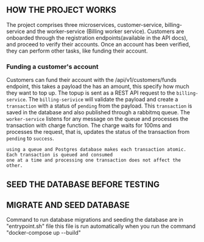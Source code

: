 ## HOW THE PROJECT WORKS
   The project comprises three microservices, customer-service, billing-service and the worker-service (Billing worker service).
   Customers are onboarded through the registration endpoints(available in the API docs), and proceed to verify their accounts.
   Once an account has been verified, they can perform other tasks, like funding their account.

   ### Funding a customer's account
   Customers can fund their account with the /api/v1/customers/funds endpoint, this takes a payload the has an amount, this specify how much
   they want to top up.
   The topup is sent as a REST API request to the ```billing-service```.
   The ```billing-serivice``` will validate the payload and create a ```transaction``` with a status of ```pending``` from the payload.
   This ```transaction``` is saved in the database and also published through a rabbitmq queue.
    The ```worker-service``` listens for any message on the queue and processes the transaction with charge function.
    The charge waits for 100ms and processes the request, that is, updates the status of the transaction from ```pending```
    to ```success```.

    using a queue and Postgres database makes each transaction atomic.
    Each transaction is queued and consumed
    one at a time and processing one transaction does not affect the other. 

## SEED THE DATABASE BEFORE TESTING

## MIGRATE AND SEED DATABASE
Command to run database migrations and seeding the database are in "entrypoint.sh" file
this file is run automatically when you run the command "docker-compose up --build"
